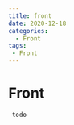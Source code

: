 ```yaml
---
title: front
date: 2020-12-18
categories:
  - Front
tags:
 - Front
---
```


# Front

```text
 todo 
```
